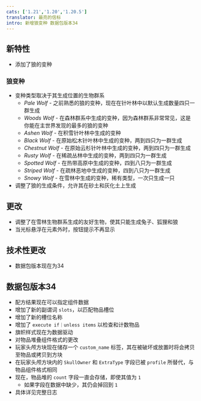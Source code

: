 ```yaml
---
cats: ['1.21','1.20','1.20.5']
translator: 最亮的信标
intro: 新增狼变种 数据包版本34
---
```

## 新特性
* 添加了狼的变种
### 狼变种
* 变种类型取决于其生成位置的生物群系
    * *Pale Wolf* - 之前熟悉的狼的变种，现在在针叶林中以默认生成数量四只一群生成
    * *Woods Wolf* - 在森林群系中生成的变种，因为森林群系非常常见，这是你能在主世界发现的最多的狼的变种
    * *Ashen Wolf* - 在积雪针叶林中生成的变种
    * *Black Wolf* - 在原始松木针叶林中生成的变种，两到四只为一群生成
    * *Chestnut Wolf* - 在原始云杉针叶林中生成的变种，两到四只为一群生成
    * *Rusty Wolf* - 在稀疏丛林中生成的变种，两到四只为一群生成
    * *Spotted Wolf* - 在热带高原中生成的变种，四到八只为一群生成
    * *Striped Wolf* - 在疏林恶地中生成的变种，四到八只为一群生成
    * *Snowy Wolf* - 在雪林中生成的变种，稀有类型，一次只生成一只
* 调整了狼的生成条件，允许其在砂土和灰化土上生成
## 更改
* 调整了在雪林生物群系生成的友好生物，使其只能生成兔子、狐狸和狼
* 当光标悬浮在元素外时，按钮提示不再显示
## 技术性更改
* 数据包版本现在为34
## 数据包版本34
* 配方结果现在可以指定组件数据
* 增加了新的副谓词 `slots`，以匹配物品槽位
* 增加了新的槽位名称
* 增加了 `execute if｜unless items` 以检查和计数物品
* 旗帜样式现在为数据驱动
* 对物品堆叠组件格式的更改
* 玩家头颅方块现在储存一个 `custom_name` 标签，其在被破坏或放置时将会拷贝至物品或拷贝到方块
* 在玩家头颅方块内的 `SkullOwner` 和 `ExtraType` 字段已被 `profile` 所替代，与物品组件格式相同
* 现在，物品堆的 `count` 字段一直会存储，即使其值为 `1`
    * 如果字段在数据中缺少，其仍会掉回到 `1`
* 具体详见完整日志